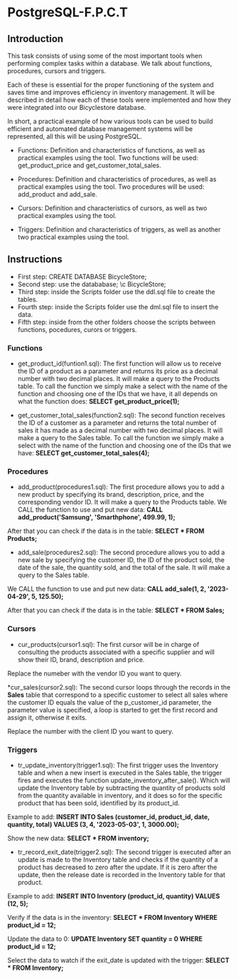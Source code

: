 # PostgreSQL-F.P.C.T

## Introduction

This task consists of using some of the most important tools when performing complex tasks within a database. We talk about functions, procedures, cursors and triggers.

Each of these is essential for the proper functioning of the system and saves time and improves efficiency in inventory management.
It will be described in detail how each of these tools were implemented and how they were integrated into our Bicyclestore database.

In short, a practical example of how various tools can be used to build efficient and automated database management systems will be represented, all this will be using PostgreSQL.

* Functions: Definition and characteristics of functions, as well as practical examples using the tool. Two functions will be used: get_product_price and get_customer_total_sales.

* Procedures: Definition and characteristics of procedures, as well as practical examples using the tool. Two procedures will be used: add_product and add_sale.

* Cursors: Definition and characteristics of cursors, as well as two practical examples using the tool. 

* Triggers: Definition and characteristics of triggers, as well as another two practical examples using the tool. 


## Instructions
* First step: CREATE DATABASE BicycleStore;
* Second step: use the datababase; \c BicycleStore;
* Third step: inside the Scripts folder use the ddl.sql file to create the tables.
* Fourth step: inside the Scripts folder use the dml.sql file to insert the data.
* Fifth step: inside from the other folders choose the scripts between functions, pocedures, curors or triggers.

### Functions
* get_product_id(funtion1.sql): The first function will allow us to receive the ID of a product as a parameter and returns its price as a decimal number with two decimal places. It will make a query to the Products table.
To call the function we simply make a select with the name of the function and choosing one of the IDs that we have, it all depends on what the function does: **SELECT get_product_price(1);**

* get_customer_total_sales(function2.sql): The second function receives the ID of a customer as a parameter and returns the total number of sales it has made as a decimal number with two decimal places. It will make a query to the Sales table.
To call the function we simply make a select with the name of the function and choosing one of the IDs that we have: **SELECT get_customer_total_sales(4);**

### Procedures
* add_product(procedures1.sql): The first procedure allows you to add a new product by specifying its brand, description, price, and the corresponding vendor ID. It will make a query to the Products table.
We CALL the function to use and put new data: **CALL add_product('Samsung', 'Smarthphone', 499.99, 1);**

After that you can check if the data is in the table: **SELECT * FROM Products;**

* add_sale(procedures2.sql): The second procedure allows you to add a new sale by specifying the customer ID, the ID of the product sold, the date of the sale, the quantity sold, and the total of the sale. It will make a query to the Sales table.

We CALL the function to use and put new data:  **CALL add_sale(1, 2, '2023-04-29', 5, 125.50);**

After that you can check if the data is in the table: **SELECT * FROM Sales;**

### Cursors
* cur_products(cursor1.sql): The first cursor will be in charge of consulting the products associated with a specific supplier and will show their ID, brand, description and price.

Replace the numeber with the vendor ID you want to query.

*cur_sales(cursor2.sql): The second cursor loops through the records in the **Sales** table that correspond to a specific customer to select all sales where the customer ID equals the value of the p_customer_id parameter, the parameter value is specified, a loop is started to get the first record and assign it, otherwise it exits.

Replace the number with the client ID you want to query.

### Triggers

* tr_update_inventory(trigger1.sql): The first trigger uses the Inventory table and when a new insert is executed in the Sales table, the trigger fires and executes the function update_inventory_after_sale().
Which will update the Inventory table by subtracting the quantity of products sold from the quantity available in inventory, and it does so for the specific product that has been sold, identified by its product_id.

Example to add: **INSERT INTO Sales (customer_id, product_id, date, quantity, total) VALUES (3, 4, '2023-05-03', 1, 3000.00);**

Show the new data: **SELECT * FROM inventory;**

* tr_record_exit_date(trigger2.sql): The second trigger is executed after an update is made to the Inventory table and checks if the quantity of a product has decreased to zero after the update.
If it is zero after the update, then the release date is recorded in the Inventory table for that product.

Example to add: **INSERT INTO Inventory (product_id, quantity) VALUES (12, 5);**

Verify if the data is in the inventory: **SELECT * FROM Inventory WHERE product_id = 12;**

Update the data to 0: **UPDATE Inventory SET quantity = 0 WHERE product_id = 12;**

Select the data to watch if the exit_date is updated with the trigger: **SELECT * FROM Inventory;**

